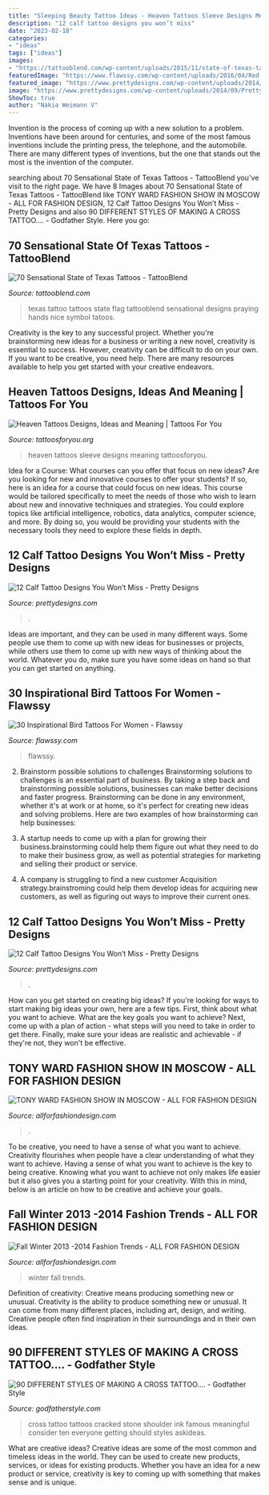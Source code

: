 ```yaml
---
title: "Sleeping Beauty Tattoo Ideas - Heaven Tattoos Sleeve Designs Meaning Tattoosforyou"
description: "12 calf tattoo designs you won’t miss"
date: "2023-02-18"
categories:
- "ideas"
tags: ["ideas"]
images:
- "https://tattooblend.com/wp-content/uploads/2015/11/state-of-texas-tattoo2.jpg"
featuredImage: "https://www.flawssy.com/wp-content/uploads/2016/04/Red-Bird-and-Music-Note-Tattoo.jpg"
featured_image: "https://www.prettydesigns.com/wp-content/uploads/2014/09/Animal-Tattoo.jpg"
image: "https://www.prettydesigns.com/wp-content/uploads/2014/09/Pretty-Calf-Tattoo.jpg"
ShowToc: true
author: "Nakia Weimann V"
---
```



Invention is the process of coming up with a new solution to a problem. Inventions have been around for centuries, and some of the most famous inventions include the printing press, the telephone, and the automobile. There are many different types of inventions, but the one that stands out the most is the invention of the computer.

	

		
searching about 70 Sensational State of Texas Tattoos - TattooBlend you've visit to the right page. We have 8 Images about 70 Sensational State of Texas Tattoos - TattooBlend like TONY WARD FASHION SHOW IN MOSCOW - ALL FOR FASHION DESIGN, 12 Calf Tattoo Designs You Won’t Miss - Pretty Designs and also 90 DIFFERENT STYLES OF MAKING A CROSS TATTOO.... - Godfather Style. Here you go:
		
    
## 70 Sensational State Of Texas Tattoos - TattooBlend

<img loading=lazy src="https://tattooblend.com/wp-content/uploads/2015/11/state-of-texas-tattoo2.jpg" onerror="this.onerror=null;this.src='https://tse3.mm.bing.net/th?id=OIP.85GgswHgi4aoZVQIe110egHaJ2&amp;pid=15.1';" alt="70 Sensational State of Texas Tattoos - TattooBlend">

_Source: tattooblend.com_

>texas tattoo tattoos state flag tattooblend sensational designs praying hands nice symbol tatoos. 

	

Creativity is the key to any successful project. Whether you're brainstorming new ideas for a business or writing a new novel, creativity is essential to success. However, creativity can be difficult to do on your own. If you want to be creative, you need help. There are many resources available to help you get started with your creative endeavors.

    
## Heaven Tattoos Designs, Ideas And Meaning | Tattoos For You

<img loading=lazy src="http://www.tattoosforyou.org/wp-content/uploads/2016/03/Heaven-Sleeve-Tattoos.jpg" onerror="this.onerror=null;this.src='https://tse2.mm.bing.net/th?id=OIP.tfs44CbTg1lUDZt2m5u7JgHaNq&amp;pid=15.1';" alt="Heaven Tattoos Designs, Ideas and Meaning | Tattoos For You">

_Source: tattoosforyou.org_

>heaven tattoos sleeve designs meaning tattoosforyou. 

	

Idea for a Course: What courses can you offer that focus on new ideas?
Are you looking for new and innovative courses to offer your students? If so, here is an idea for a course that could focus on new ideas. This course would be tailored specifically to meet the needs of those who wish to learn about new and innovative techniques and strategies. You could explore topics like artificial intelligence, robotics, data analytics, computer science, and more. By doing so, you would be providing your students with the necessary tools they need to explore these fields in depth.

    
## 12 Calf Tattoo Designs You Won’t Miss - Pretty Designs

<img loading=lazy src="https://www.prettydesigns.com/wp-content/uploads/2014/09/Pretty-Calf-Tattoo.jpg" onerror="this.onerror=null;this.src='https://tse1.mm.bing.net/th?id=OIP.P7iFvjA-vXbzLLdQ3qPMrgHaJ4&amp;pid=15.1';" alt="12 Calf Tattoo Designs You Won’t Miss - Pretty Designs">

_Source: prettydesigns.com_

>. 

	

Ideas are important, and they can be used in many different ways. Some people use them to come up with new ideas for businesses or projects, while others use them to come up with new ways of thinking about the world. Whatever you do, make sure you have some ideas on hand so that you can get started on anything.

    
## 30 Inspirational Bird Tattoos For Women - Flawssy

<img loading=lazy src="https://www.flawssy.com/wp-content/uploads/2016/04/Red-Bird-and-Music-Note-Tattoo.jpg" onerror="this.onerror=null;this.src='https://tse2.mm.bing.net/th?id=OIP.0RebbZLGNDoq8Mo4wnh0NQHaLe&amp;pid=15.1';" alt="30 Inspirational Bird Tattoos For Women - Flawssy">

_Source: flawssy.com_

>flawssy. 

	

2. Brainstorm possible solutions to challenges
Brainstorming solutions to challenges is an essential part of business. By taking a step back and brainstorming possible solutions, businesses can make better decisions and faster progress. Brainstorming can be done in any environment, whether it's at work or at home, so it's perfect for creating new ideas and solving problems. Here are two examples of how brainstorming can help businesses: 
1. A startup needs to come up with a plan for growing their business.brainstorming could help them figure out what they need to do to make their business grow, as well as potential strategies for marketing and selling their product or service.

2. A company is struggling to find a new customer Acquisition strategy.brainstroming could help them develop ideas for acquiring new customers, as well as figuring out ways to improve their current ones.

    
## 12 Calf Tattoo Designs You Won’t Miss - Pretty Designs

<img loading=lazy src="https://www.prettydesigns.com/wp-content/uploads/2014/09/Animal-Tattoo.jpg" onerror="this.onerror=null;this.src='https://tse3.mm.bing.net/th?id=OIP.xkY2tUhDs9QG1SDls1ym-gHaJ3&amp;pid=15.1';" alt="12 Calf Tattoo Designs You Won’t Miss - Pretty Designs">

_Source: prettydesigns.com_

>. 

	

How can you get started on creating big ideas?
If you're looking for ways to start making big ideas your own, here are a few tips. First, think about what you want to achieve. What are the key goals you want to achieve? Next, come up with a plan of action - what steps will you need to take in order to get there. Finally, make sure your ideas are realistic and achievable - if they're not, they won't be effective.

    
## TONY WARD FASHION SHOW IN MOSCOW - ALL FOR FASHION DESIGN

<img loading=lazy src="https://allforfashiondesign.com/wp-content/uploads/2014/03/kl-14-Copy.jpg" onerror="this.onerror=null;this.src='https://tse2.mm.bing.net/th?id=OIP.UEvKHGvP38ASDJ2wNeVn2QHaLG&amp;pid=15.1';" alt="TONY WARD FASHION SHOW IN MOSCOW - ALL FOR FASHION DESIGN">

_Source: allforfashiondesign.com_

>. 

	

To be creative, you need to have a sense of what you want to achieve.
Creativity flourishes when people have a clear understanding of what they want to achieve. Having a sense of what you want to achieve is the key to being creative. Knowing what you want to achieve not only makes life easier but it also gives you a starting point for your creativity. With this in mind, below is an article on how to be creative and achieve your goals.

    
## Fall Winter 2013 -2014 Fashion Trends - ALL FOR FASHION DESIGN

<img loading=lazy src="https://allforfashiondesign.com/wp-content/uploads/2013/11/xa-17-600x877.jpg" onerror="this.onerror=null;this.src='https://tse4.mm.bing.net/th?id=OIP.rhCv6eg5ipAx-3TeL35bNQHaK0&amp;pid=15.1';" alt="Fall Winter 2013 -2014 Fashion Trends - ALL FOR FASHION DESIGN">

_Source: allforfashiondesign.com_

>winter fall trends. 

	

Definition of creativity: Creative means producing something new or unusual.
Creativity is the ability to produce something new or unusual. It can come from many different places, including art, design, and writing. Creative people often find inspiration in their surroundings and in their own ideas.

    
## 90 DIFFERENT STYLES OF MAKING A CROSS TATTOO.... - Godfather Style

<img loading=lazy src="http://godfatherstyle.com/wp-content/uploads/2016/02/Cross-Tattoos-24..jpg" onerror="this.onerror=null;this.src='https://tse1.mm.bing.net/th?id=OIP.g1CcwJiKJsmCdCSVWpZkhQHaJ4&amp;pid=15.1';" alt="90 DIFFERENT STYLES OF MAKING A CROSS TATTOO.... - Godfather Style">

_Source: godfatherstyle.com_

>cross tattoo tattoos cracked stone shoulder ink famous meaningful consider ten everyone getting should styles askideas. 

	

What are creative ideas?
Creative ideas are some of the most common and timeless ideas in the world. They can be used to create new products, services, or ideas for existing products. Whether you have an idea for a new product or service, creativity is key to coming up with something that makes sense and is unique.


